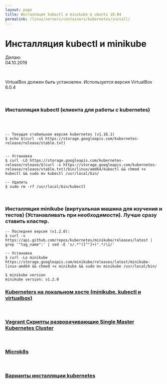 ```yaml
---
layout: page
title: Инсталляция kubectl и minikube в ubuntu 18.04
permalink: /linux/servers/containers/kubernetes/install/
---
```


# Инсталляция kubectl и minikube

Делаю:  
04.10.2019

<br/>

VirtualBox должен быть установлен. Используется версия VirtualBox 6.0.4

<br/>

### Инсталляция kubectl (клиента для работы с kubernetes)

<br/>

```shell

-- Текущая стабильная версия kubernetes (v1.16.1)
$ echo $(curl -sS https://storage.googleapis.com/kubernetes-release/release/stable.txt)


-- Установка
$ curl -LO https://storage.googleapis.com/kubernetes-release/release/$(curl -s https://storage.googleapis.com/kubernetes-release/release/stable.txt)/bin/linux/amd64/kubectl && chmod +x kubectl && sudo mv kubectl /usr/local/bin/

-- Удалить
$ sudo rm -rf /usr/local/bin/kubectl

```

<br/>

### Инсталляция minikube (виртуальная машина для изучения и тестов) (Устанавливать при необходимости). Лучше сразу ставить кластер.

```shell
-- Последняя версия (v1.2.0):
$ curl -s https://api.github.com/repos/kubernetes/minikube/releases/latest | grep '"tag_name":' | sed -E 's/.*"([^"]+)".*/\1/'

-- Установка
$ curl -Lo minikube https://storage.googleapis.com/minikube/releases/latest/minikube-linux-amd64 && chmod +x minikube && sudo mv minikube /usr/local/bin/

$ minikube version
minikube version: v1.2.0

```

### [Kuberneters на локальном хосте (minikube, kubectl и virtualbox)](/linux/servers/containers/kubernetes/minikube/)

<br/>

### [Vagrant Скрипты разворачивающие Single Master Kubernetes Cluster](/linux/servers/containers/kubernetes/kubeadm/prepared-cluster/)

<br/>

### [Microk8s](/linux/servers/containers/kubernetes/microk8s/)

<br/>

### [Варианты инсталляции kubernetes](/linux/servers/containers/kubernetes/install-types/)
